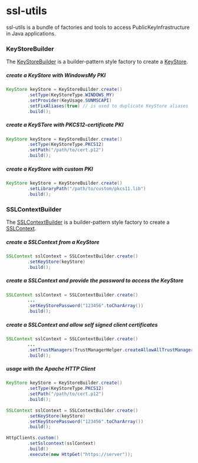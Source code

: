 # ssl-utils
ssl-utils is a bundle of factories and tools to access PublicKeyInfrastructure in Java applications.

### KeyStoreBuilder
The [KeyStoreBuilder](https://github.com/j3t/ssl-utils/blob/master/src/main/java/ssl/builder/KeyStoreBuilder.java) is a builder-pattern style factory to create a [KeyStore](http://docs.oracle.com/javase/7/docs/api/java/security/KeyStore.html).

##### create a KeyStore with WindowsMy PKI
```java
KeyStore keyStore = KeyStoreBuilder.create()
		.setType(KeyStoreType.WINDOWS_MY)
		.setProvider(KeyUsage.SUNMSCAPI)
		.setFixAliases(true) // is used to duplicate KeyStore aliases
		.build();
```

##### create a KeySTore with PKCS12-certificate PKI
```java
KeyStore keyStore = KeyStoreBuilder.create()
		.setType(KeyStoreType.PKCS12)
		.setPath("/path/to/cert.p12")
		.build();
```

##### create a KeyStore with custom PKI 
```java
KeyStore keyStore = KeyStoreBuilder.create()
		.setLibraryPath("/path/to/custom/pkcs11.lib")
		.build();
```

### SSLContextBuilder
The [SSLContextBuilder](https://github.com/j3t/ssl-utils/blob/master/src/main/java/ssl/builder/SSLContextBuilder.java) is a builder-pattern style factory to create a [SSLContext](http://docs.oracle.com/javase/7/docs/api/javax/net/ssl/SSLContext.html).

##### create a SSLContext from a KeyStore
```java
SSLContext sslContext = SSLContextBuilder.create()
		.setKeyStore(keyStore)
		.build();
```

##### create a SSLContext and provide the password to access the KeyStore
```java
SSLContext sslContext = SSLContextBuilder.create()
		...
		.setKeyStorePassword("123456".toCharArray())
		.build();
```

##### create a SSLContext and allow self signed client certificates
```java
SSLContext sslContext = SSLContextBuilder.create()
		...
		.setTrustManagers(TrustManagerHelper.createAllowAllTrustManagers())
		.build();
```

##### usage with the Apache HTTP Client
```java
KeyStore keyStore = KeyStoreBuilder.create()
		.setType(KeyStoreType.PKCS12)
		.setPath("/path/to/cert.p12")
		.build();
 
SSLContext sslContext = SSLContextBuilder.create()
		.setKeyStore(keyStore)
		.setKeyStorePassword("123456".toCharArray())
		.build();
 
HttpClients.custom()
		.setSslcontext(sslContext)
		.build()
		.execute(new HttpGet("https://server"));
```
